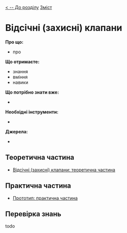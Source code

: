 [< -- До розділу](../README.md)         [Зміст](../../contents.md)

# Відсічні (захисні) клапани

**Про що:**

- про 

**Що отримаєте:**

- знання 
- вміння 
- навики 

**Що потрібно знати вже:**

- 

**Необхідні інструменти:**

- 

**Джерела:** 

- 

## Теоретична частина

- [Відсічні (захисні) клапани: теоретична частина](teor.md)

## Практична частина

- [Прототип: практична частина](lab.md)

## Перевірка знань

todo